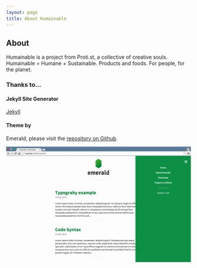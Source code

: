```yaml
---
layout: page
title: About Humainable
---
```

## About
Humainable is a project from Proti.st, a collective of creative
souls.  Humainable = Humane + Sustainable.  Products and foods.  For
people, for the planet.

### Thanks to...

#### Jekyll Site Generator
[Jekyll](http://jekyllrb.com)

#### Theme by
Emerald, please visit the [repository on Github](https://github.com/KingFelix/emerald/).

![Emerald](img/Emerald01.png "Emerald")

